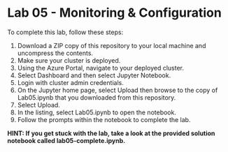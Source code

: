 # Lab 05 - Monitoring & Configuration
To complete this lab, follow these steps:
1. Download a ZIP copy of this repository to your local machine and uncompress the contents.
2. Make sure your cluster is deployed.
3. Using the Azure Portal, navigate to your deployed cluster.
4. Select Dashboard and then select Jupyter Notebook. 
5. Login with cluster admin credentials.
6. On the Jupyter home page, select Upload then browse to the copy of Lab05.ipynb that you downloaded from this repository. 
7. Select Upload.
8. In the listing, select Lab05.ipynb to open the notebook.
9. Follow the prompts within the notebook to complete the lab.

**HINT: If you get stuck with the lab, take a look at the provided solution notebook called lab05-complete.ipynb.**